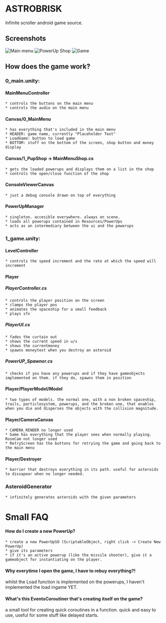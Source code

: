 # ASTROBRISK
Infinite scroller android game source.

## Screenshots
![Main menu](Docs/Images/0.png)
![PowerUp Shop](Docs/Images/1.png)
![Game](Docs/Images/2.png)

## How does the game work?
### 0_main.unity:
#### MainMenuController
	* controls the buttons on the main menu
	* controls the audio on the main menu

#### Canvas/0_MainMenu
	* has everything that's included in the main menu
	* HEADER: game name, currently "Placeholder Text"
	* LoadGame: button to load game
	* BOTTOM: stuff on the bottom of the screen, shop button and money display
	
#### Canvas/1_PupShop -> MainMenuShop.cs
	* gets the loaded powerups and displays them on a list in the shop
	* controls the open/close function of the shop 
	
#### ConsoleViewerCanvas
	* just a debug console drawn on top of everything

#### PowerUpManager
	* singleton. accesible everywhere. always on scene.
	* loads all powerups contained in Resources/PowerUps
	* acts as an intermediary between the ui and the powerups

### 1_game.unity:
#### LevelController
	* controls the speed increment and the rate at which the speed will increment
	
#### Player
##### PlayerController.cs
	* controls the player position on the screen
	* clamps the player pos
	* animates the spaceship for a small feedback
	* plays sfx
##### PlayerUI.cs
	* fades the curtain out
	* shows the current speed in u/s
	* shows the currentmoney
	* spawns moneytext when you destroy an asteroid
##### PowerUP_Spawner.cs
	* checks if you have any powerups and if they have gameobjects implemented on them. if they do, spawns them in position

#### Player/PlayerModel/Model
	* two types of models. the normal one, with a non broken spaceship, trails, particlesystem, powerups, and the broken one, that enables when you die and disperses the objects with the collision magnitude.
	
#### Player/CameraCanvas
	* CAMERA_RENDER no longer used
	* Game has everything that the player sees when normally playing. RoseCam not longer used
	* RetryScreen has the buttons for retrying the game and going back to the main menu
	
#### Player/Destroyer
	* barrier that destroys everything in its path. useful for asteroids to dissapear when no longer needed.

### AsteroidGenerator
	* infinitely generates asteroids with the given parameters

# Small FAQ
#### How do I create a new PowerUp?
	* create a new PowerUpSO (ScriptableObject, right click -> Create New PowerUp)
	* give its parameters
	* if it's an active powerup (like the missile shooter), give it a gameobject for instantiating on the player.
	
#### Why everytime I open the game, I have to rebuy everything?!
whilst the Load function is implemented on the powerups, I haven't implemented the load ingame YET.

#### What's this EventsCoroutiner that's creating itself on the game?
a small tool for creating quick coroutines in a function. quick and easy to use, useful for some stuff like delayed starts.
